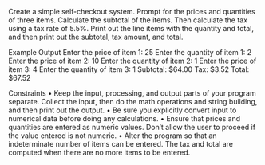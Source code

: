 Create a simple self-checkout system. Prompt for the prices
and quantities of three items. Calculate the subtotal of the
items. Then calculate the tax using a tax rate of 5.5%. Print
out the line items with the quantity and total, and then print
out the subtotal, tax amount, and total.

Example Output
Enter the price of item 1: 25
Enter the quantity of item 1: 2
Enter the price of item 2: 10
Enter the quantity of item 2: 1
Enter the price of item 3: 4
Enter the quantity of item 3: 1
Subtotal: $64.00
Tax: $3.52
Total: $67.52

Constraints
• Keep the input, processing, and output parts of your
program separate. Collect the input, then do the math
operations and string building, and then print out the
output.
• Be sure you explicitly convert input to numerical data
before doing any calculations.
• Ensure that prices and quantities
are entered as numeric values. Don’t allow the user to
proceed if the value entered is not numeric.
• Alter the program so that an indeterminate number of
items can be entered. The tax and total are computed
when there are no more items to be entered.